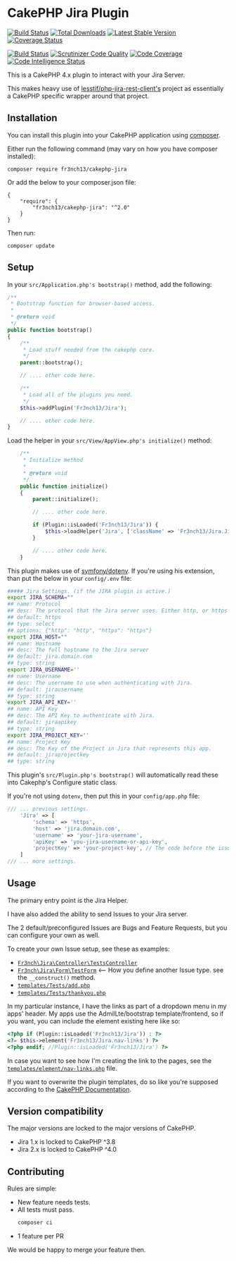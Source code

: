 # CakePHP Jira Plugin

[![Build Status](https://travis-ci.com/fr3nch13/cakephp-jira.svg?branch=master)](https://travis-ci.com/fr3nch13/cakephp-jira)
[![Total Downloads](https://img.shields.io/packagist/dt/fr3nch13/cakephp-jira.svg?style=flat-square)](https://packagist.org/packages/fr3nch13/cakephp-jira)
[![Latest Stable Version](https://img.shields.io/packagist/v/fr3nch13/cakephp-jira.svg?style=flat-square)](https://packagist.org/packages/fr3nch13/cakephp-jira)
[![Coverage Status](https://img.shields.io/codecov/c/github/fr3nch13/cakephp-jira.svg?style=flat-square)](https://codecov.io/github/fr3nch13/cakephp-jira)

[![Build Status](https://scrutinizer-ci.com/g/fr3nch13/cakephp-jira/badges/build.png?b=master)](https://scrutinizer-ci.com/g/fr3nch13/cakephp-jira/build-status/master)
[![Scrutinizer Code Quality](https://scrutinizer-ci.com/g/fr3nch13/cakephp-jira/badges/quality-score.png?b=master)](https://scrutinizer-ci.com/g/fr3nch13/cakephp-jira/?branch=master)
[![Code Coverage](https://scrutinizer-ci.com/g/fr3nch13/cakephp-jira/badges/coverage.png?b=master)](https://scrutinizer-ci.com/g/fr3nch13/cakephp-jira/?branch=master)
[![Code Intelligence Status](https://scrutinizer-ci.com/g/fr3nch13/cakephp-jira/badges/code-intelligence.svg?b=master)](https://scrutinizer-ci.com/code-intelligence)

This is a CakePHP 4.x plugin to interact with your Jira Server.

This makes heavy use of [lesstif/php-jira-rest-client's](https://github.com/lesstif/php-jira-rest-client) project as essentially a CakePHP specific wrapper around that project.

## Installation

You can install this plugin into your CakePHP application using [composer](http://getcomposer.org).

Either run the following command (may vary on how you have composer installed):

```
composer require fr3nch13/cakephp-jira
```

Or add the below to your composer.json file:

```
{
    "require": {
        "fr3nch13/cakephp-jira": "^2.0"
    }
}
```

Then run:
```
composer update
```

## Setup

In your `src/Application.php's bootstrap()` method, add the following:
```php
/**
 * Bootstrap function for browser-based access.
 *
 * @return void
 */
public function bootstrap()
{
    /**
     * Load stuff needed from the cakephp core.
     */
    parent::bootstrap();

    // .... other code here.

    /**
     * Load all of the plugins you need.
     */
    $this->addPlugin('Fr3nch13/Jira');

    // .... other code here.
}
```

Load the helper in your `src/View/AppView.php's initialize()` method:
```php
    /**
     * Initialize method
     *
     * @return void
     */
    public function initialize()
    {
        parent::initialize();

        // .... other code here.

        if (Plugin::isLoaded('Fr3nch13/Jira')) {
            $this->loadHelper('Jira', ['className' => 'Fr3nch13/Jira.Jira']);
        }

        // .... other code here.
    }
```

This plugin makes use of [symfony/dotenv](https://github.com/symfony/dotenv). If you're using his extension, than put the below in your `config/.env` file:
```bash
##### Jira Settings. (if the JIRA plugin is active.)
export JIRA_SCHEMA=""
## name: Protocol
## desc: The protocol that the Jira server uses. Either http, or https
## default: https
## type: select
## options: {"http": "http", "https": "https"}
export JIRA_HOST=""
## name: Hostname
## desc: The full hostname to the Jira server
## default: jira.domain.com
## type: string
export JIRA_USERNAME=''
## name: Username
## desc: The username to use when authenticating with Jira.
## default: jirausername
## type: string
export JIRA_API_KEY=''
## name: API Key
## desc: The API Key to authenticate with Jira.
## default: jiraapikey
## type: string
export JIRA_PROJECT_KEY=''
## name: Project Key
## desc: The Key of the Project in Jira that represents this app.
## default: jiraprojectkey
## type: string
```
This plugin's `src/Plugin.php's bootstrap()` will automatically read these into Cakephp's Configure static class.

If you're not using `dotenv`, then put this in your `config/app.php` file:
```php
/// ... previous settings.
    'Jira' => [
        'schema' => 'https',
        'host' => 'jira.domain.com',
        'username' => 'your-jira-username',
        'apiKey' => 'you-jira-username-or-api-key',
        'projectKey' => 'your-project-key', // The code before the issue id ex: PROJECT-81, it would be PROJECT.
    ]
/// ... more settings.
```

## Usage

The primary entry point is the Jira Helper.

I have also added the ability to send Issues to your Jira server.

The 2 default/preconfigured Issues are Bugs and Feature Requests, but you can configure your own as well.

To create your own Issue setup, see these as examples:
- [`Fr3nch\Jira\Controller\TestsController`](src/Controller/TestsController.php)
- [`Fr3nch\Jira\Form\TestForm`](src/Form/TestForm.php) <-- How you define another Issue type. see the `__construct()` method.
- [`templates/Tests/add.php`](templates/Tests/add.php)
- [`templates/Tests/thankyou.php`](templates/Tests/thankyou.php)

In my particular instance, I have the links as part of a dropdown menu in my apps' header. My apps use the AdmilLte/bootstrap template/frontend, so if you want, you can include the element existing here like so:
```php
<?php if (Plugin::isLoaded('Fr3nch13/Jira')) : ?>
<?= $this->element('Fr3nch13/Jira.nav-links') ?>
<?php endif; //Plugin::isLoaded('Fr3nch13/Jira') ?>
```
In case you want to see how I'm creating the link to the pages, see the [`templates/element/nav-links.php`](templates/element/nav-links.php) file.

If you want to overwrite the plugin templates, do so like you're supposed according to the [CakePHP Documentation](https://book.cakephp.org/4/en/plugins.html#overriding-plugin-templates-from-inside-your-application).

## Version compatibility

The major versions are locked to the major versions of CakePHP.
- Jira 1.x is locked to CakePHP ^3.8
- Jira 2.x is locked to CakePHP ^4.0

## Contributing

Rules are simple:

- New feature needs tests.
- All tests must pass.
    ```bash
    composer ci
    ```
- 1 feature per PR

We would be happy to merge your feature then.
